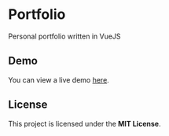 # Portfolio

Personal portfolio written in VueJS

## Demo

You can view a live demo [here](https://fxrysh.is-a.dev/).

## License

This project is licensed under the **MIT License**.
